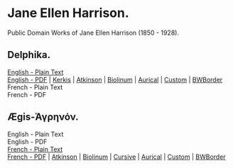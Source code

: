 # Jane Ellen Harrison.

Public Domain Works of Jane Ellen Harrison (1850 - 1928).

## Delphika.

[English - Plain Text](delphika/full-text-english.md)  
[English - PDF](https://cdn.solaranamnesis.com/JEHarrison/harrison_delphika_1899_english.pdf) | [Kerkis](https://cdn.solaranamnesis.com/JEHarrison/harrison_delphika_1899_english_kerkis.pdf) | [Atkinson](https://cdn.solaranamnesis.com/JEHarrison/harrison_delphika_1899_english_atkinson.pdf) | [Biolinum](https://cdn.solaranamnesis.com/JEHarrison/harrison_delphika_1899_english_biolinum.pdf) | [Aurical](https://cdn.solaranamnesis.com/JEHarrison/harrison_delphika_1899_english_aurical.pdf) | [Custom](https://cdn.solaranamnesis.com/JEHarrison/harrison_delphika_1899_english_custom.pdf) | [BWBorder](https://cdn.solaranamnesis.com/JEHarrison/harrison_delphika_1899_english_bw.pdf)  
French - Plain Text  
French - PDF  

## Ægis-Ἀγρηνόν.

English - Plain Text  
English - PDF  
[French - Plain Text](aegis-agrenon/full-text-french.md)  
[French - PDF](https://cdn.solaranamnesis.com/JEHarrison/AegisAgrenon/harrison_agrenon_1900_french.pdf) | [Atkinson](https://cdn.solaranamnesis.com/JEHarrison/AegisAgrenon/harrison_agrenon_1900_french_atkinson.pdf) | [Biolinum](https://cdn.solaranamnesis.com/JEHarrison/AegisAgrenon/harrison_agrenon_1900_french_biolinum.pdf) | [Cursive](https://cdn.solaranamnesis.com/JEHarrison/AegisAgrenon/harrison_agrenon_1900_french_frcursive.pdf) | [Aurical](https://cdn.solaranamnesis.com/JEHarrison/AegisAgrenon/harrison_agrenon_1900_french_aurical.pdf) | [Custom](https://cdn.solaranamnesis.com/JEHarrison/AegisAgrenon/harrison_agrenon_1900_french_custom.pdf) | [BWBorder](https://cdn.solaranamnesis.com/JEHarrison/AegisAgrenon/harrison_agrenon_1900_french_bwborder.pdf)  
